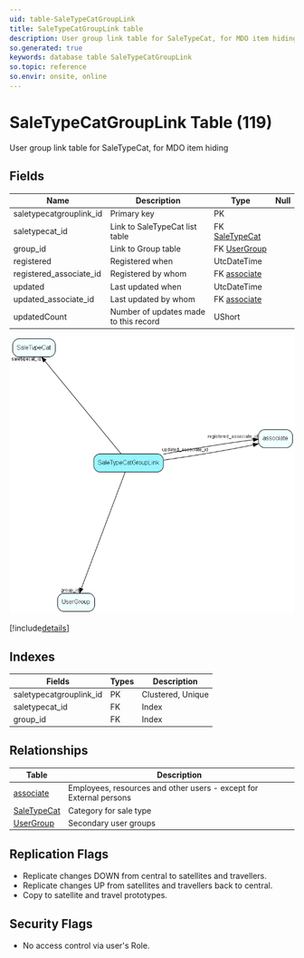 ```yaml
---
uid: table-SaleTypeCatGroupLink
title: SaleTypeCatGroupLink table
description: User group link table for SaleTypeCat, for MDO item hiding
so.generated: true
keywords: database table SaleTypeCatGroupLink
so.topic: reference
so.envir: onsite, online
---
```


# SaleTypeCatGroupLink Table (119)

User group link table for SaleTypeCat, for MDO item hiding

## Fields

| Name | Description | Type | Null |
|------|-------------|------|:----:|
|saletypecatgrouplink\_id|Primary key|PK| |
|saletypecat\_id|Link to SaleTypeCat list table|FK [SaleTypeCat](saletypecat.md)| |
|group\_id|Link to Group table|FK [UserGroup](usergroup.md)| |
|registered|Registered when|UtcDateTime| |
|registered\_associate\_id|Registered by whom|FK [associate](associate.md)| |
|updated|Last updated when|UtcDateTime| |
|updated\_associate\_id|Last updated by whom|FK [associate](associate.md)| |
|updatedCount|Number of updates made to this record|UShort| |


![SaleTypeCatGroupLink table relationship diagram](./media/SaleTypeCatGroupLink.png)

[!include[details](./includes/saletypecatgrouplink.md)]

## Indexes

| Fields | Types | Description |
|--------|-------|-------------|
|saletypecatgrouplink\_id |PK |Clustered, Unique |
|saletypecat\_id |FK |Index |
|group\_id |FK |Index |

## Relationships

| Table|  Description |
|------|-------------|
|[associate](associate.md)  |Employees, resources and other users - except for External persons |
|[SaleTypeCat](saletypecat.md)  |Category for sale type |
|[UserGroup](usergroup.md)  |Secondary user groups |


## Replication Flags

* Replicate changes DOWN from central to satellites and travellers.
* Replicate changes UP from satellites and travellers back to central.
* Copy to satellite and travel prototypes.

## Security Flags

* No access control via user's Role.

